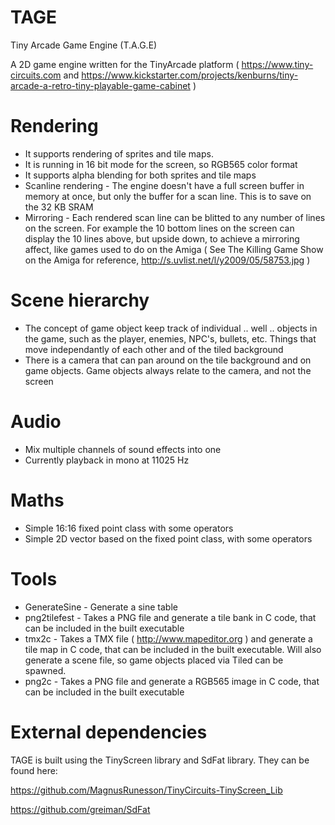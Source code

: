 # TAGE
Tiny Arcade Game Engine (T.A.G.E)

A 2D game engine written for the TinyArcade platform ( https://www.tiny-circuits.com and https://www.kickstarter.com/projects/kenburns/tiny-arcade-a-retro-tiny-playable-game-cabinet )

# Rendering
- It supports rendering of sprites and tile maps.
- It is running in 16 bit mode for the screen, so RGB565 color format
- It supports alpha blending for both sprites and tile maps
- Scanline rendering - The engine doesn't have a full screen buffer in memory at once, but only the buffer for a scan line. This is to save on the 32 KB SRAM
- Mirroring - Each rendered scan line can be blitted to any number of lines on the screen. For example the 10 bottom lines on the screen can display the 10 lines above, but upside down, to achieve a mirroring affect, like games used to do on the Amiga ( See The Killing Game Show on the Amiga for reference, http://s.uvlist.net/l/y2009/05/58753.jpg )

# Scene hierarchy
- The concept of game object keep track of individual .. well .. objects in the game, such as the player, enemies, NPC's, bullets, etc. Things that move independantly of each other and of the tiled background
- There is a camera that can pan around on the tile background and on game objects. Game objects always relate to the camera, and not the screen

# Audio
- Mix multiple channels of sound effects into one
- Currently playback in mono at 11025 Hz

# Maths
- Simple 16:16 fixed point class with some operators
- Simple 2D vector based on the fixed point class, with some operators

# Tools
- GenerateSine - Generate a sine table
- png2tilefest - Takes a PNG file and generate a tile bank in C code, that can be included in the built executable
- tmx2c - Takes a TMX file ( http://www.mapeditor.org ) and generate a tile map in C code, that can be included in the built executable. Will also generate a scene file, so game objects placed via Tiled can be spawned.
- png2c - Takes a PNG file and generate a RGB565 image in C code, that can be included in the built executable

# External dependencies
TAGE is built using the TinyScreen library and SdFat library. They can be found here:

https://github.com/MagnusRunesson/TinyCircuits-TinyScreen_Lib

https://github.com/greiman/SdFat
